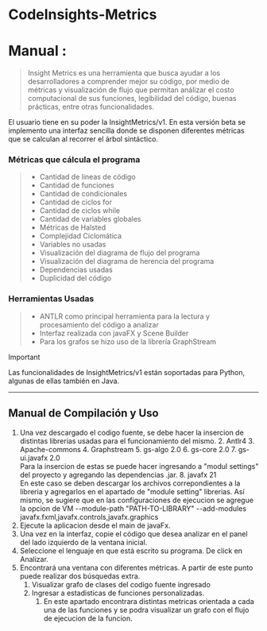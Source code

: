 # CodeInsights-Metrics

# Manual :
> Insight Metrics es una herramienta que busca ayudar a los desarrolladores a comprender mejor su código, por medio de métricas y visualización de flujo que permitan análizar el costo computacional de sus funciones, legibilidad del código, buenas prácticas, entre otras funcionalidades.

El usuario tiene en su poder la InsightMetrics/v1. En esta versión beta se implemento una interfaz sencilla donde se disponen diferentes métricas que se calculan al recorrer el árbol sintáctico.

### Métricas que cálcula el programa
> - Cantidad de lineas de código
> - Cantidad de funciones
> - Cantidad de condicionales
> - Cantidad de ciclos for
> - Cantidad de ciclos while
> - Cantidad de variables globales
> - Métricas de Halsted
> - Complejidad Ciclomática
> - Variables no usadas
> - Visualización del diagrama de flujo del programa
> - Visualización del diagrama de herencia del programa
> - Dependencias usadas
> - Duplicidad del código

### Herramientas Usadas
> - ANTLR como principal herramienta para la lectura y procesamiento del código a analizar
> - Interfaz realizada con javaFX y Scene Builder
> - Para los grafos se hizo uso de la librería GraphStream


> [!IMPORTANT]  
> Las funcionalidades de InsightMetrics/v1 están soportadas para Python, algunas de ellas también en Java.

---


## Manual de Compilación y  Uso
1. Una vez descargado el codigo fuente, se debe hacer la insercion de distintas librerias usadas para el funcionamiento del mismo.
   2. Antlr4
   3. Apache-commons
   4. Graphstream
      5. gs-algo 2.0
      6. gs-core 2.0
      7. gs-ui.javafx 2.0
\
Para la insercion de estas se puede hacer ingresando a "modul settings" del proyecto y agregando las dependencias .jar.
      8. javafx 21
\
En este caso se deben descargar los archivos correpondientes a la libreria y agregarlos en el apartado de "module setting" librerias. Así mismo, se sugiere que en las configuraciones de ejecucion se agregue la opcion de VM
         --module-path "PATH-TO-LIBRARY" --add-modules javafx.fxml,javafx.controls,javafx.graphics
2. Ejecute la aplicacion desde el main de javaFx.
3. Una vez en la interfaz, copie el código que desea analizar en el panel del lado izquierdo de la ventana inicial.
2. Seleccione el lenguaje en que está escrito su programa. De click en Analizar.
3. Encontrará una ventana con diferentes métricas. A partir de este punto puede realizar dos búsquedas extra.
   1. Visualizar grafo de clases del codigo fuente ingresado
   2. Ingresar a estadisticas de funciones personalizadas.
      1. En este apartado encontrara distintas metricas orientada a cada una de las funciones y se podra visualizar un grafo con el flujo de ejecucion de la funcion.